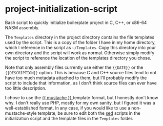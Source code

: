 
# project-initialization-script

Bash script to quickly initialize boilerplate project in C, C++, or x86-64 NASM
assembly.

The `Templates` directory in the project directory contains the file 
templates used by the script. This is a copy of the folder I have in my home
directory, which I reference in the script as `~/Templates`. Copy this 
directory into your own directory and the script will work as normal. Otherwise
simply modify the script to reference the location of the templates directory 
you chose.

Note that only assembly files currently use either the `{{DATE}}` or the
`{{DESCRIPTION}}` option. This is because C and C++ source files tend to not
have too much metadata attached to them, but I'll probably modify the script
to include that information, as I don't think source files can ever have too
little description.

I chose to use the [{{ mustache }} ](https://mustache.github.io/) template 
format, but I honestly don't know why. I don't really use PHP, mostly for my
own sanity, but I figured it was a well-established format. In any case, if
you would like to use a non-mustache-style template, be sure to edit both the
[sed](https://www.gnu.org/software/sed/manual/sed.html) scripts in the 
initialization script and the template files in the `Templates` folder.

